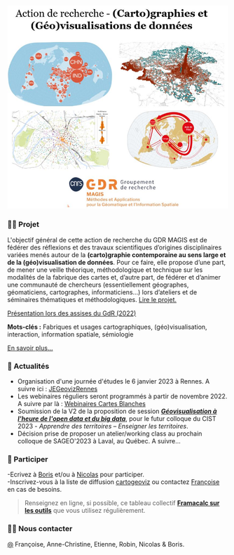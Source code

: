![alt text](https://raw.githubusercontent.com/magisAR9/.github/main/profile/AR9.JPG)


### 👩‍💻 Projet
L'objectif général de cette action de recherche du GDR MAGIS est de fédérer des réflexions et des travaux scientifiques d’origines disciplinaires variées menés autour de la **(carto)graphie contemporaine au sens large et de la (géo)visualisation de données**. Pour ce faire, elle propose d’une part, de mener une veille théorique, méthodologique et technique sur les modalités de la fabrique des cartes et, d’autre part, de fédérer et d’animer une communauté de chercheurs (essentiellement géographes, géomaticiens, cartographes, informaticiens...) lors d’ateliers et de séminaires thématiques et méthodologiques. [Lire le projet.](https://magisar9.github.io/project/)

[Présentation lors des assises du GdR (2022)](https://docs.google.com/presentation/d/1vMbVFTlbGGtZzkIO2-XujwNUK82SWf_EGzqYgBKjX0E/edit#slide=id.p)

**Mots-clés :** Fabriques et usages cartographiques, (géo)visualisation, interaction, information spatiale, sémiologie

[En savoir plus...](https://github.com/magisAR9/project)

### 🍿 Actualités

- Organisation d'une journée d'études le 6 janvier 2023 à Rennes. A suivre ici : [JEGeovizRennes](https://github.com/magisAR9/JEGeovizRennes) </br>
- Les webinaires réguliers seront programmés à partir de novembre 2022. A suivre par là : [Webinaires Cartes Blanches](https://github.com/magisAR9/webinaires) </br>
- Soumission de la V2 de la proposition de session [_**Géovisualisation à l'heure de l'open data et du big data**_](https://github.com/magisAR9/CIST2023), pour le futur colloque du CIST 2023 - _Apprendre des territoires – Enseigner les territoires_. </br>
- Décision prise de proposer un atelier/working class au prochain colloque de SAGEO'2023 à Laval, au Québec. A suivre... </br> 


### 🌈 Participer
-Ecrivez à [Boris](mailto:boris.mericskay@univ-rennes2.fr) et/ou à [Nicolas](mailto:nicolas.lambert@cnrs.fr) pour participer. </br>
-Inscrivez-vous à la liste de diffusion [cartogeoviz](http://listes.ifsttar.fr/wws/info/cartogeoviz-magis) ou contactez [Françoise](mailto:francoise.bahoken@univ-eiffel.fr) en cas de besoins.

> Renseignez en ligne, si possible, ce tableau collectif **[Framacalc sur les outils](https://lite.framacalc.org/v8em5nhyq3-9t7k)** que vous utilisez régulièrement.

### 🙋‍♀️ Nous contacter
[@](mailto:francoise.bahoken@univ-eiffel.fr,anne-christine.bronner@misha.fr,etienne.come@univ-eiffel.fr,robin.cura@univ-paris1.fr,nicolas.lambert@cnrs.fr,boris.mericskay@univ-rennes2.fr,) Françoise, Anne-Christine, Etienne, Robin, Nicolas & Boris. 


<!--

**Here are some ideas to get you started:**

🙋‍♀️ A short introduction - what is your organization all about?
🌈 Contribution guidelines - how can the community get involved?
👩‍💻 Useful resources - where can the community find your docs? Is there anything else the community should know?
🍿 Fun facts - what does your team eat for breakfast?
🧙 Remember, you can do mighty things with the power of [Markdown](https://docs.github.com/github/writing-on-github/getting-started-with-writing-and-formatting-on-github/basic-writing-and-formatting-syntax)
-->
